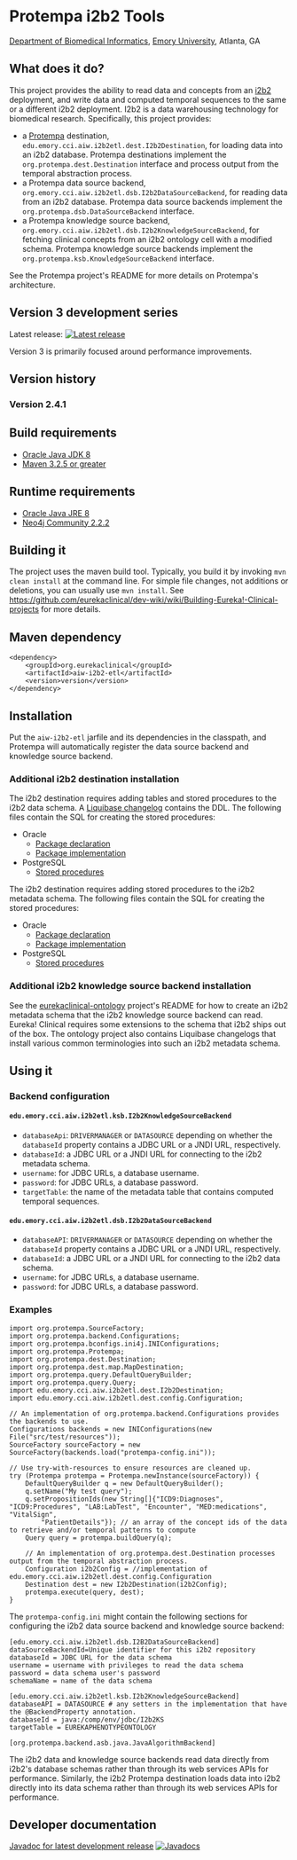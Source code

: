 # Protempa i2b2 Tools

[Department of Biomedical Informatics](http://bmi.emory.edu), [Emory University](http://www.emory.edu), Atlanta, GA

## What does it do?
This project provides the ability to read data and concepts from an [i2b2](http://www.i2b2.org) deployment, and write data and computed temporal sequences to the same or a different i2b2 deployment. I2b2 is a data warehousing technology for biomedical research. Specifically, this project provides:
* a [Protempa](https://github.com/eurekaclinical/protempa) destination, `edu.emory.cci.aiw.i2b2etl.dest.I2b2Destination`, for loading data into an i2b2 database. Protempa destinations implement the `org.protempa.dest.Destination` interface and process output from the temporal abstraction process.
* a Protempa data source backend, `org.emory.cci.aiw.i2b2etl.dsb.I2b2DataSourceBackend`, for reading data from an i2b2 database. Protempa data source backends implement the `org.protempa.dsb.DataSourceBackend` interface.
* a Protempa knowledge source backend, `org.emory.cci.aiw.i2b2etl.dsb.I2b2KnowledgeSourceBackend`, for fetching clinical concepts from an i2b2 ontology cell with a modified schema. Protempa knowledge source backends implement the `org.protempa.ksb.KnowledgeSourceBackend` interface.

See the Protempa project's README for more details on Protempa's architecture.

## Version 3 development series
Latest release: [![Latest release](https://maven-badges.herokuapp.com/maven-central/org.eurekaclinical/aiw-i2b2-etl/badge.svg)](https://maven-badges.herokuapp.com/maven-central/org.eurekaclinical/aiw-i2b2-etl)

Version 3 is primarily focused around performance improvements.

## Version history
### Version 2.4.1

## Build requirements
* [Oracle Java JDK 8](http://www.oracle.com/technetwork/java/javase/overview/index.html)
* [Maven 3.2.5 or greater](https://maven.apache.org)

## Runtime requirements
* [Oracle Java JRE 8](http://www.oracle.com/technetwork/java/javase/overview/index.html)
* [Neo4j Community 2.2.2](http://neo4j.com)

## Building it
The project uses the maven build tool. Typically, you build it by invoking `mvn clean install` at the command line. For simple file changes, not additions or deletions, you can usually use `mvn install`. See https://github.com/eurekaclinical/dev-wiki/wiki/Building-Eureka!-Clinical-projects for more details.

## Maven dependency
```
<dependency>
    <groupId>org.eurekaclinical</groupId>
    <artifactId>aiw-i2b2-etl</artifactId>
    <version>version</version>
</dependency>
```

## Installation
Put the `aiw-i2b2-etl` jarfile and its dependencies in the classpath, and Protempa will automatically register the data source backend and knowledge source backend.

### Additional i2b2 destination installation
The i2b2 destination requires adding tables and stored procedures to the i2b2 data schema. A [Liquibase changelog]( https://github.com/eurekaclinical/aiw-i2b2-etl/blob/master/src/main/resources/dbmigration/i2b2-data-schema-changelog.xml) contains the DDL. The following files contain the SQL for creating the stored procedures:
* Oracle
  * [Package declaration](https://github.com/eurekaclinical/aiw-i2b2-etl/blob/master/src/main/resources/sql/eureka_package_oracle.sql)
  * [Package implementation](https://github.com/eurekaclinical/aiw-i2b2-etl/blob/master/src/main/resources/sql/eureka_package_body_oracle.sql)
* PostgreSQL
  * [Stored procedures](https://github.com/eurekaclinical/aiw-i2b2-etl/blob/master/src/main/resources/sql/eureka_postgresql.sql)

The i2b2 destination requires adding stored procedures to the i2b2 metadata schema. The following files contain the SQL for creating the stored procedures:
* Oracle
  * [Package declaration](https://github.com/eurekaclinical/aiw-i2b2-etl/blob/master/src/main/resources/sql/eureka_meta_package_oracle.sql)
  * [Package implementation](https://github.com/eurekaclinical/aiw-i2b2-etl/blob/master/src/main/resources/sql/eureka_meta_package_body_oracle.sql)
* PostgreSQL
  * [Stored procedures](https://github.com/eurekaclinical/aiw-i2b2-etl/blob/master/src/main/resources/sql/eureka_meta_postgresql.sql)


### Additional i2b2 knowledge source backend installation
See the [eurekaclinical-ontology](https://github.com/eurekaclinical/eurekaclinical-ontology) project's README for how to create an i2b2 metadata schema that the i2b2 knowledge source backend can read. Eureka! Clinical requires some extensions to the schema that i2b2 ships out of the box. The ontology project also contains Liquibase changelogs that install various common terminologies into such an i2b2 metadata schema.

## Using it

### Backend configuration
#### `edu.emory.cci.aiw.i2b2etl.ksb.I2b2KnowledgeSourceBackend`
* `databaseApi`: `DRIVERMANAGER` or `DATASOURCE` depending on whether the `databaseId` property contains a JDBC URL or a JNDI URL, respectively.
* `databaseId`: a JDBC URL or a JNDI URL for connecting to the i2b2 metadata schema.
* `username`: for JDBC URLs, a database username.
* `password`: for JDBC URLs, a database password.
* `targetTable`: the name of the metadata table that contains computed temporal sequences.

#### `edu.emory.cci.aiw.i2b2etl.dsb.I2b2DataSourceBackend`
* `databaseAPI`: `DRIVERMANAGER` or `DATASOURCE` depending on whether the `databaseId` property contains a JDBC URL or a JNDI URL, respectively.
* `databaseId`: a JDBC URL or a JNDI URL for connecting to the i2b2 data schema.
* `username`: for JDBC URLs, a database username.
* `password`: for JDBC URLs, a database password.

### Examples
```
import org.protempa.SourceFactory;
import org.protempa.backend.Configurations;
import org.protempa.bconfigs.ini4j.INIConfigurations;
import org.protempa.Protempa;
import org.protempa.dest.Destination;
import org.protempa.dest.map.MapDestination;
import org.protempa.query.DefaultQueryBuilder;
import org.protempa.query.Query;
import edu.emory.cci.aiw.i2b2etl.dest.I2b2Destination;
import edu.emory.cci.aiw.i2b2etl.dest.config.Configuration;

// An implementation of org.protempa.backend.Configurations provides the backends to use.
Configurations backends = new INIConfigurations(new File("src/test/resources"));
SourceFactory sourceFactory = new SourceFactory(backends.load("protempa-config.ini"));

// Use try-with-resources to ensure resources are cleaned up.
try (Protempa protempa = Protempa.newInstance(sourceFactory)) {
    DefaultQueryBuilder q = new DefaultQueryBuilder();
    q.setName("My test query");
    q.setPropositionIds(new String[]{"ICD9:Diagnoses", "ICD9:Procedures", "LAB:LabTest", "Encounter", "MED:medications", "VitalSign",     
        "PatientDetails"}); // an array of the concept ids of the data to retrieve and/or temporal patterns to compute
    Query query = protempa.buildQuery(q);

    // An implementation of org.protempa.dest.Destination processes output from the temporal abstraction process.
    Configuration i2b2Config = //implementation of edu.emory.cci.aiw.i2b2etl.dest.config.Configuration
    Destination dest = new I2b2Destination(i2b2Config); 
    protempa.execute(query, dest);
}
```

The `protempa-config.ini` might contain the following sections for configuring the i2b2 data source backend and knowledge source backend:
```
[edu.emory.cci.aiw.i2b2etl.dsb.I2B2DataSourceBackend]
dataSourceBackendId=Unique identifier for this i2b2 repository
databaseId = JDBC URL for the data schema
username = username with privileges to read the data schema
password = data schema user's password
schemaName = name of the data schema

[edu.emory.cci.aiw.i2b2etl.ksb.I2b2KnowledgeSourceBackend]
databaseAPI = DATASOURCE # any setters in the implementation that have the @BackendProperty annotation.
databaseId = java:/comp/env/jdbc/I2b2KS
targetTable = EUREKAPHENOTYPEONTOLOGY

[org.protempa.backend.asb.java.JavaAlgorithmBackend]
```

The i2b2 data and knowledge source backends read data directly from i2b2's database schemas rather than through its web services APIs for performance. Similarly, the i2b2 Protempa destination loads data into i2b2 directly into its data schema rather than through its web services APIs for performance.

## Developer documentation
[Javadoc for latest development release](http://javadoc.io/doc/org.eurekaclinical/aiw-i2b2-etl) [![Javadocs](http://javadoc.io/badge/org.eurekaclinical/aiw-i2b2-etl.svg)](http://javadoc.io/doc/org.eurekaclinical/aiw-i2b2-etl)
